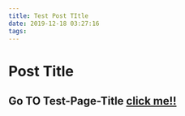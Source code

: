 ```yaml
---
title: Test Post TItle
date: 2019-12-18 03:27:16
tags:
---
```



# Post Title
Go TO Test-Page-Title [click me!!](Test-Page-Title)
----